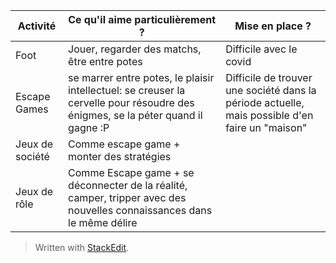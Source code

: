 
| Activité | Ce qu'il aime particulièrement ? | Mise en place ?
| -- | -- | -- |
| Foot | Jouer, regarder des matchs, être entre potes | Difficile avec le covid |
| Escape Games | se marrer entre potes, le plaisir intellectuel: se creuser la cervelle pour résoudre des énigmes, se la péter quand il gagne :P | Difficile de trouver une société dans la période actuelle, mais possible d'en faire un "maison" |
| Jeux de société | Comme escape game + monter des stratégies |
| Jeux de rôle | Comme Escape game + se déconnecter de la réalité, camper, tripper avec des nouvelles connaissances dans le même délire |


> Written with [StackEdit](https://stackedit.io/).
<!--stackedit_data:
eyJoaXN0b3J5IjpbMjU0MDMzMTg4XX0=
-->